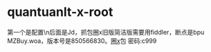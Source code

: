 # quantuanlt-x-root
第一个是配置\n后面是Jd，抓包圈x旧版简洁版需要用fiddler，断点是bpu MZBuy.woa，版本号是850566830。[圈x](https://wws.lanzout.com/iMn8t0b0lkib)包
密码:c999
